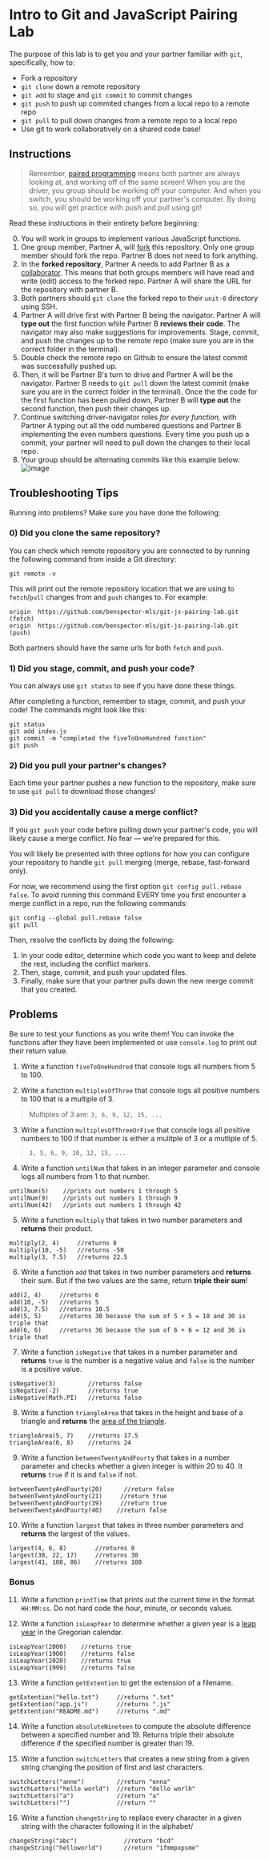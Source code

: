 # Intro to Git and JavaScript Pairing Lab

The purpose of this lab is to get you and your partner familiar with `git`, specifically, how to:
* Fork a repository
* `git clone` down a remote repository
* `git add` to stage and `git commit` to commit changes
* `git push` to push up commited changes from a local repo to a remote repo
* `git pull` to pull down changes from a remote repo to a local repo
* Use git to work collaboratively on a shared code base!

## Instructions

> Remember, [paired programming](https://en.wikipedia.org/wiki/Pair_programming#:~:text=Pair%20programming%20is%20an%20agile,two%20programmers%20switch%20roles%20frequently.) means both partner are always looking at, and working off of the same screen! When you are the driver, you group should be working off your computer. And when you switch, you should be working off your partner's computer. By doing so, you will get practice with push and pull using git!

Read these instructions in their entirety before beginning:

0. You will work in groups to implement various JavaScript functions.  
1. One group member, Partner A, will [fork](https://guides.github.com/activities/forking/) this repository. Only one group member should fork the repo. Partner B does not need to fork anything.
2. In the **forked repository**, Partner A needs to add Partner B as a [collaborator](https://docs.github.com/en/account-and-profile/setting-up-and-managing-your-github-user-account/managing-access-to-your-personal-repositories/inviting-collaborators-to-a-personal-repository). This means that both groups members will have read and write (edit) access to the forked repo. Partner A will share the URL for the repository with partner B.
3. Both partners should `git clone` the forked repo to their `unit-0` directory using SSH. 
4. Partner A will drive first with Partner B being the navigator. Partner A will **type out** the first function while Partner B **reviews their code**. The navigator may also make suggestions for improvements. Stage, commit, and push the changes up to the remote repo (make sure you are in the correct folder in the terminal). 
5. Double check the remote repo on Github to ensure the latest commit was successfully pushed up. 
6. Then, it will be Partner B's turn to drive and Partner A will be the navigator. Partner B needs to `git pull` down the latest commit (make sure you are in the correct folder in the terminal). Once the the code for the first function has been pulled down, Partner B will **type out** the second function, then push their changes up.
7. Continue switching driver-navigator roles *for every function,* with Partner A typing out all the odd numbered questions and Partner B implementing the even numbers questions. Every time you push up a commit, your partner will need to pull down the changes to their local repo.
8. Your group should be alternating commits like this example below:
![image](./pairedprogramming.png)

## Troubleshooting Tips

Running into problems? Make sure you have done the following:

### 0) Did you clone the same repository?

You can check which remote repository you are connected to by running the following command from inside a Git directory:

```
git remote -v
```

This will print out the remote repository location that we are using to `fetch`/`pull` changes from and `push` changes to. For example:

```
origin	https://github.com/benspector-mls/git-js-pairing-lab.git (fetch)
origin	https://github.com/benspector-mls/git-js-pairing-lab.git (push)
```

Both partners should have the same urls for both `fetch` and `push`.

### 1) Did you stage, commit, and push your code?

You can always use `git status` to see if you have done these things.

After completing a function, remember to stage, commit, and push your code! The commands might look like this:

```
git status
git add index.js
git commit -m "completed the fiveToOneHundred function"
git push
```

### 2) Did you pull your partner's changes?

Each time your partner pushes a new function to the repository, make sure to use `git pull` to download those changes!

### 3) Did you accidentally cause a merge conflict?

If you `git push` your code before pulling down your partner's code, you will likely cause a merge conflict. No fear — we're prepared for this.

You will likely be presented with three options for how you can configure your repository to handle `git pull` merging (merge, rebase, fast-forward only). 

For now, we recommend using the first option `git config pull.rebase false`. To avoid running this command EVERY time you first encounter a merge conflict in a repo, run the following commands:

```
git config --global pull.rebase false
git pull
```

Then, resolve the conflicts by doing the following:
1. In your code editor, determine which code you want to keep and delete the rest, including the conflict markers.
2. Then, stage, commit, and push your updated files.
3. Finally, make sure that your partner pulls down the new merge commit that you created.

## Problems

Be sure to test your functions as you write them! You can invoke the functions after they have been implemented or use `console.log` to print out their return value.

1. Write a function `fiveToOneHundred` that console logs all numbers from 5 to 100.

2. Write a function `multiplesOfThree` that console logs all positive numbers to 100 that is a multiple of 3.
> Multiples of 3 are: `3, 6, 9, 12, 15, ...`

3. Write a function `multiplesOfThreeOrFive` that console logs all positive numbers to 100 if that number is either a mulitple of 3 or a mutliple of 5.
> `3, 5, 6, 9, 10, 12, 15, ...`

4. Write a function `untilNum` that takes in an integer parameter and console logs all numbers from 1 to that number.
```
untilNum(5)    //prints out numbers 1 through 5
untilNum(9)    //prints out numbers 1 through 9
untilNum(42)   //prints out numbers 1 through 42
```

5. Write a function `multiply` that takes in two number parameters and **returns** their product.
```
multiply(2, 4)     //returns 8
multiply(10, -5)   //returns -50
multiply(3, 7.5)   //returns 22.5
```

6. Write a function `add` that takes in two number parameters and **returns** their sum. But if the two values are the same, return **triple their sum**!
```
add(2, 4)     //returns 6
add(10, -5)   //returns 5
add(3, 7.5)   //returns 10.5
add(5, 5)     //returns 30 because the sum of 5 + 5 = 10 and 30 is triple that
add(6, 6)     //returns 36 because the sum of 6 + 6 = 12 and 36 is triple that
```

7. Write a function `isNegative` that takes in a number parameter and **returns** `true` is the number is a negative value and `false` is the number is a positive value. 
```
isNegative(3)         //returns false
isNegative(-2)        //returns true
isNegative(Math.PI)   //returns false
```

8. Write a function `triangleArea` that takes in the height and base of a triangle and **returns** the [area of the triangle](https://www.mathsisfun.com/algebra/trig-area-triangle-without-right-angle.html). 
```
triangleArea(5, 7)    //returns 17.5
triangleArea(6, 8)    //returns 24
```

9. Write a function `betweenTwentyAndFourty` that takes in a number parameter and checks whether a given integer is within 20 to 40. It **returns** `true` if it is and `false` if not.
```
betweenTwentyAndFourty(20)      //return false
betweenTwentyAndFourty(21)     //return true
betweenTwentyAndFourty(39)     //return true
betweenTwentyAndFourty(40)    //return false
```

10. Write a function `largest` that takes in three number parameters and **returns** the largest of the values.
```
largest(4, 6, 8)        //returns 8
largest(30, 22, 17)     //returns 30
largest(41, 108, 86)    //returns 108
```

### Bonus

11. Write a function `printTime` that prints out the current time in the format `HH:MM:ss`. Do not hard code the hour, minute, or seconds values.

12. Write a function `isLeapYear` to determine whether a given year is a [leap year](https://www.rmg.co.uk/stories/topics/which-years-are-leap-years-can-you-have-leap-seconds#:~:text=To%20be%20a%20leap%20year,2028%20are%20all%20leap%20years.) in the Gregorian calendar.
```
isLeapYear(2000)    //returns true
isLeapYear(1900)    //returns false
isLeapYear(2020)    //returns true
isLeapYear(1999)    //returns false
```

13. Write a function `getExtention` to get the extension of a filename.
```
getExtention("hello.txt")     //returns ".txt"
getExtention("app.js")        //returns ".js"
getExtention("README.md")     //returns ".md"
```

14. Write a function `absoluteNineteen` to compute the absolute difference between a specified number and 19. Returns triple their absolute difference if the specified number is greater than 19.

15. Write a function `switchLetters` that creates a new string from a given string changing the position of first and last characters. 
```
switchLetters("anne")         //return "enna"
switchLetters("hello world")  //return "dello worlh"
switchLetters("a")            //return "a"
switchLetters("")             //return ""
```

16. Write a function `changeString` to replace every character in a given string with the character following it in the alphabet/
```
changeString("abc")             //return "bcd"
changeString("helloworld")      //return "ifmmpxpsme"
```
